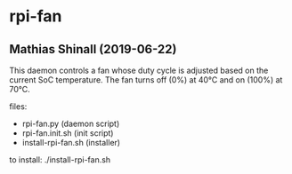 # rpi-fan

## Mathias Shinall (2019-06-22)

This daemon controls a fan whose duty cycle is adjusted based on the current SoC temperature. The fan turns off (0%) at 40&deg;C and on (100%) at 70&deg;C.

files:
- rpi-fan.py (daemon script)
- rpi-fan.init.sh (init script)
- install-rpi-fan.sh (installer)

to install:
./install-rpi-fan.sh


